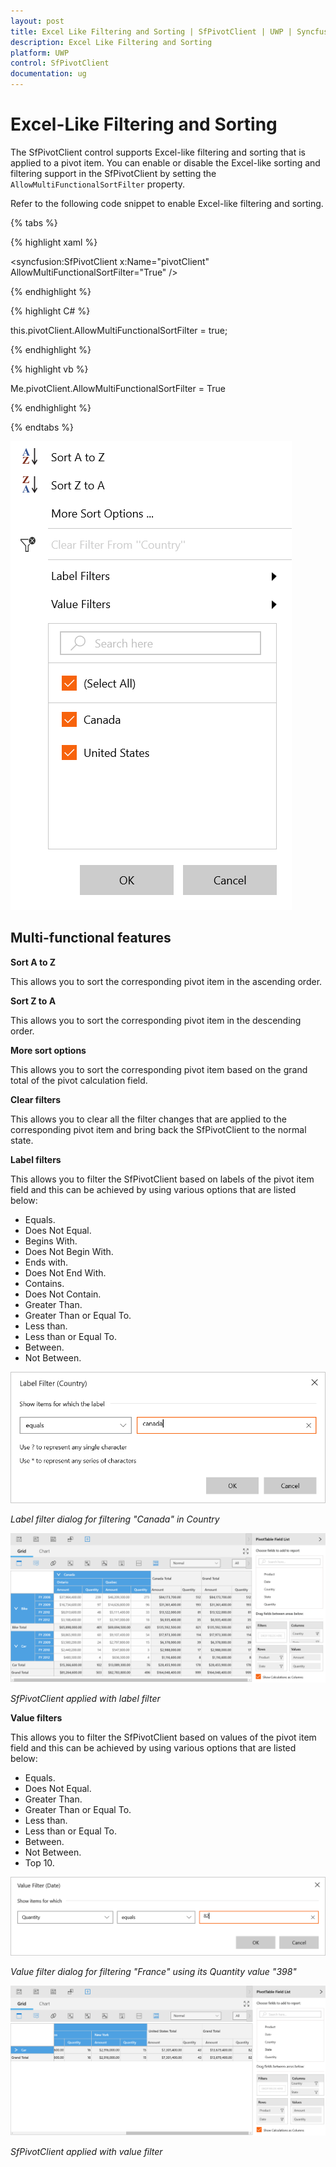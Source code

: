 ```yaml
---
layout: post
title: Excel Like Filtering and Sorting | SfPivotClient | UWP | Syncfusion
description: Excel Like Filtering and Sorting
platform: UWP
control: SfPivotClient
documentation: ug
---
```


# Excel-Like Filtering and Sorting

The SfPivotClient control supports Excel-like filtering and sorting that is applied to a pivot item. You can enable or disable the Excel-like sorting and filtering support in the SfPivotClient by setting the `AllowMultiFunctionalSortFilter` property.

Refer to the following code snippet to enable Excel-like filtering and sorting.

{% tabs %}

{% highlight xaml %}

<syncfusion:SfPivotClient x:Name="pivotClient" AllowMultiFunctionalSortFilter="True" />

{% endhighlight %}

{% highlight C# %}

this.pivotClient.AllowMultiFunctionalSortFilter = true;

{% endhighlight %}

{% highlight vb %}

Me.pivotClient.AllowMultiFunctionalSortFilter = True

{% endhighlight %}

{% endtabs %}

![](Excel-Like-Filtering-Sorting_images/Excel-like-Filtering-image1.png)

## Multi-functional features

**Sort A to Z**

This allows you to sort the corresponding pivot item in the ascending order.

**Sort Z to A**

This allows you to sort the corresponding pivot item in the descending order.

**More sort options**

This allows you to sort the corresponding pivot item based on the grand total of the pivot calculation field.

**Clear filters**

This allows you to clear all the filter changes that are applied to the corresponding pivot item and bring back the SfPivotClient to the normal state.

**Label filters**

This allows you to filter the SfPivotClient based on labels of the pivot item field and this can be achieved by using various options that are listed below:

* Equals.
* Does Not Equal.
* Begins With.
* Does Not Begin With.
* Ends with.
* Does Not End With.
* Contains.
* Does Not Contain.
* Greater Than.
* Greater Than or Equal To.
* Less than.
* Less than or Equal To.
* Between.
* Not Between.

![](Excel-Like-Filtering-Sorting_images/Excel-like-Filtering-image4.png)

_Label filter dialog for filtering "Canada" in Country_

![](Excel-Like-Filtering-Sorting_images/Excel-like-Filtering-image5.png)

_SfPivotClient applied with label filter_

**Value filters**

This allows you to filter the SfPivotClient based on values of the pivot item field and this can be achieved by using various options that are listed below:

* Equals.
* Does Not Equal.
* Greater Than.
* Greater Than or Equal To.
* Less than.
* Less than or Equal To.
* Between.
* Not Between.
* Top 10.

![](Excel-Like-Filtering-Sorting_images/Excel-like-Filtering-image6.png)

_Value filter dialog for filtering "France" using its Quantity value "398"_

![](Excel-Like-Filtering-Sorting_images/Excel-like-Filtering-image7.png)

_SfPivotClient applied with value filter_